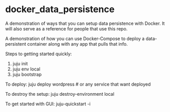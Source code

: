 # docker_data_persistence
A demonstration of ways that you can setup data persistence with Docker. It will also serve as a reference for people that use this repo.


A demonstration of how you can use Docker-Compose to deploy a data-persistent container along with any app that pulls that info.


Steps to getting started quickly:
1. juju init 
2. juju  env local
3. juju bootstrap

To deploy:
juju deploy wordpress # or any service that want deployed

To destroy the setup:
juju destroy-environment local

To get started with GUI:
juju-quickstart -i

